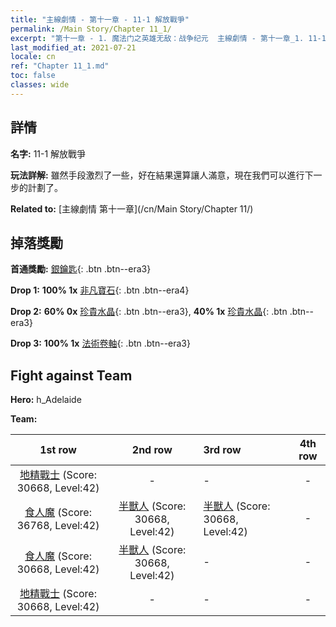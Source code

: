```yaml
---
title: "主線劇情 - 第十一章 - 11-1 解放戰爭"
permalink: /Main Story/Chapter 11_1/
excerpt: "第十一章 - 1. 魔法门之英雄无敌：战争纪元  主線劇情 - 第十一章_1. 11-1 解放戰爭"
last_modified_at: 2021-07-21
locale: cn
ref: "Chapter 11_1.md"
toc: false
classes: wide
---
```


## 詳情

 **名字:** 11-1 解放戰爭

 **玩法詳解:** 雖然手段激烈了一些，好在結果還算讓人滿意，現在我們可以進行下一步的計劃了。

 **Related to:** [主線劇情 第十一章](/cn/Main Story/Chapter 11/)

## 掉落獎勵

 **首通獎勵:** [銀鑰匙](/cn/Items/con_693/){: .btn .btn--era3}

 **Drop 1:** **100% 1x** [非凡寶石](/cn/Items/mat_37/){: .btn .btn--era4}

 **Drop 2:** **60% 0x** [珍貴水晶](/cn/Items/mat_31/){: .btn .btn--era3}, **40% 1x** [珍貴水晶](/cn/Items/mat_31/){: .btn .btn--era3}

 **Drop 3:** **100% 1x** [法術卷軸](/cn/Items/con_694/){: .btn .btn--era3}


## Fight against Team
 **Hero:** h_Adelaide

 **Team:**


  | 1st row | 2nd row | 3rd row | 4th row |
  |:----:|:----:|:----|:----:|
  | [地精戰士](/cn/units/Goblin/) (Score: 30668, Level:42)  | - | - | - |
  | [食人魔](/cn/units/Ogre/) (Score: 36768, Level:42)  | [半獸人](/cn/units/Orc/) (Score: 30668, Level:42)  | [半獸人](/cn/units/Orc/) (Score: 30668, Level:42)  | - |
  | [食人魔](/cn/units/Ogre/) (Score: 30668, Level:42)  | [半獸人](/cn/units/Orc/) (Score: 30668, Level:42)  | - | - |
  | [地精戰士](/cn/units/Goblin/) (Score: 30668, Level:42)  | - | - | - |


